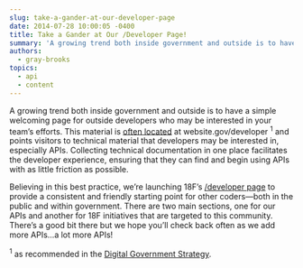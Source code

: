 ```yaml
---
slug: take-a-gander-at-our-developer-page
date: 2014-07-28 10:00:05 -0400
title: Take a Gander at Our /Developer Page!
summary: 'A growing trend both inside government and outside is to have a simple welcoming page for outside developers who may be interested in your team’s efforts. This material is often located at website.gov/developer 1 and points visitors to technical material that developers may be interested in, especially APIs. Collecting technical documentation in one place facilitates'
authors:
  - gray-brooks
topics:
  - api
  - content
---
```


A growing trend both inside government and outside is to have a simple welcoming page for outside developers who may be interested in your team’s efforts. This material is [often located](http://18fblog.tumblr.com/post/87233336788/announcing-the-developer-program-a-new-hub-for) at website.gov/developer <sup>1</sup> and points visitors to technical material that developers may be interested in, especially APIs. Collecting technical documentation in one place facilitates the developer experience, ensuring that they can find and begin using APIs with as little friction as possible.

Believing in this best practice, we’re launching 18F’s [/developer page](https://18f.gsa.gov/developer/) to provide a consistent and friendly starting point for other coders—both in the public and within government. There are two main sections, one for our APIs and another for 18F initiatives that are targeted to this community. There’s a good bit there but we hope you’ll check back often as we add more APIs…a lot more APIs!

<sup>1</sup> as recommended in the [Digital Government Strategy](http://www.whitehouse.gov/sites/default/files/omb/egov/digital-government/digital-government.html#open-data-default).

 